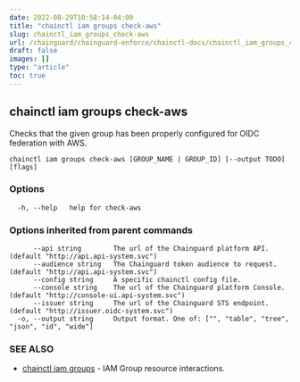 ```yaml
---
date: 2022-08-29T10:58:14-04:00
title: "chainctl iam groups check-aws"
slug: chainctl_iam_groups_check-aws
url: /chainguard/chainguard-enforce/chainctl-docs/chainctl_iam_groups_check-aws/
draft: false
images: []
type: "article"
toc: true
---
```

## chainctl iam groups check-aws

Checks that the given group has been properly configured for OIDC federation with AWS.

```
chainctl iam groups check-aws [GROUP_NAME | GROUP_ID] [--output TODO] [flags]
```

### Options

```
  -h, --help   help for check-aws
```

### Options inherited from parent commands

```
      --api string        The url of the Chainguard platform API. (default "http://api.api-system.svc")
      --audience string   The Chainguard token audience to request. (default "http://api.api-system.svc")
      --config string     A specific chainctl config file.
      --console string    The url of the Chainguard platform Console. (default "http://console-ui.api-system.svc")
      --issuer string     The url of the Chainguard STS endpoint. (default "http://issuer.oidc-system.svc")
  -o, --output string     Output format. One of: ["", "table", "tree", "json", "id", "wide"]
```

### SEE ALSO

* [chainctl iam groups](/chainguard/chainguard-enforce/chainctl-docs/chainctl_iam_groups/)	 - IAM Group resource interactions.


